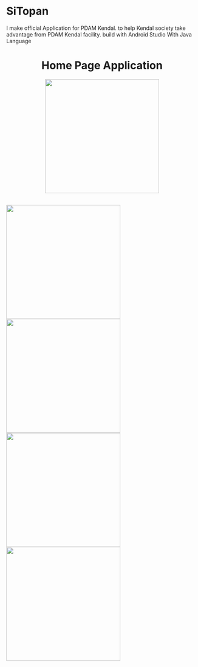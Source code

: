 # SiTopan

I make official Application for PDAM Kendal. to help Kendal society take advantage from PDAM Kendal facility.
build with Android Studio With Java Language

<h1 align="center"> Home Page Application</h1>
<p align = "center">

<img src="https://user-images.githubusercontent.com/75481979/185413389-a0dd88c0-41e6-4748-b9c8-c8cb16bcc954.jpg" width="300">
 </p>
  <br>
<img src="https://user-images.githubusercontent.com/75481979/185412403-592c035e-a3ec-4675-b8d5-04e892aeff40.jpg" width="300">

<img src="https://user-images.githubusercontent.com/75481979/185412433-8fb98410-75bc-42bb-bec5-f6093d455315.jpg" width="300">




 <img src="https://user-images.githubusercontent.com/75481979/185412454-f1bba4ed-d2f3-441b-8078-fc169ec739da.jpg" width="300">
<img src="https://user-images.githubusercontent.com/75481979/185413415-1c7202ba-67c3-4d1f-a08b-aed07a44a681.jpg" width="300">




